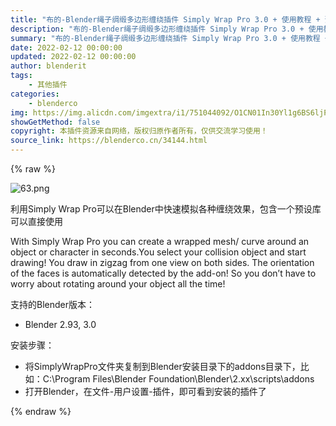 ```yaml
---
title: "布的-Blender绳子绸缎多边形缠绕插件 Simply Wrap Pro 3.0 + 使用教程 + 预设库"
description: "布的-Blender绳子绸缎多边形缠绕插件 Simply Wrap Pro 3.0 + 使用教程 + 预设库"
summary: "布的-Blender绳子绸缎多边形缠绕插件 Simply Wrap Pro 3.0 + 使用教程 + 预设库"
date: 2022-02-12 00:00:00
updated: 2022-02-12 00:00:00
author: blenderit
tags: 
    - 其他插件
categories:
    - blenderco
img: https://img.alicdn.com/imgextra/i1/751044092/O1CN01In30Yl1g6BS6ljPH4_!!751044092.png
showGetMethod: false
copyright: 本插件资源来自网络，版权归原作者所有，仅供交流学习使用！
source_link: https://blenderco.cn/34144.html
---
```


{% raw %}
<p><img class="aligncenter" src="https://img.alicdn.com/imgextra/i1/751044092/O1CN01In30Yl1g6BS6ljPH4_!!751044092.png" alt="63.png"></p><p>利用Simply Wrap Pro可以在Blender中快速模拟各种缠绕效果，包含一个预设库可以直接使用</p><p>With Simply Wrap Pro you can create a wrapped mesh/ curve around an object or character in seconds.You select your collision object and start drawing! You draw in zigzag from one view on both sides. The orientation of the faces is automatically detected by the add-on! So you don’t have to worry about rotating around your object all the time!</p><p>支持的Blender版本：</p><ul>
<li>Blender 2.93, 3.0</li>
</ul><p>安装步骤：</p><ul>
<li>将SimplyWrapPro文件夹复制到Blender安装目录下的addons目录下，比如：C:\Program Files\Blender Foundation\Blender\2.xx\scripts\addons</li>
<li>打开Blender，在文件-用户设置-插件，即可看到安装的插件了</li>
</ul>
<div style="display: none">blenderco</div>
{% endraw %}